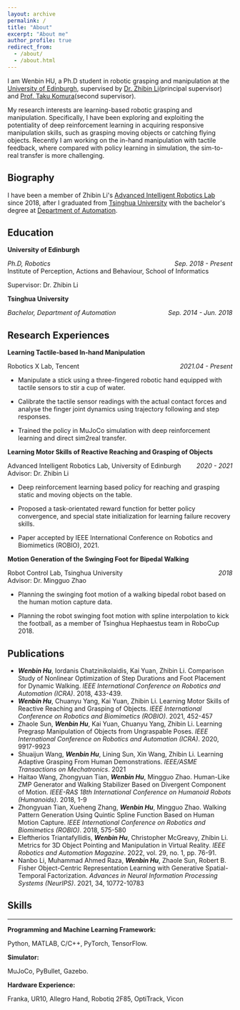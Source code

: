```yaml
---
layout: archive
permalink: /
title: "About"
excerpt: "About me"
author_profile: true
redirect_from: 
  - /about/
  - /about.html
---
```


I am Wenbin HU, a Ph.D student in robotic grasping and manipulation at the [University of Edinburgh](https://www.ed.ac.uk/), supervised by [Dr. Zhibin Li](https://groups.inf.ed.ac.uk/advr/index.html)(principal supervisor) and [Prof. Taku Komura](https://www.cs.hku.hk/index.php/people/academic-staff/taku)(second supervisor). 

My research interests are learning-based robotic grasping and manipulation. Specifically, I have been exploring and exploiting the potentiality of deep reinforcement learning in acquiring responsive manipulation skills, such as grasping moving objects or catching flying objects. Recently I am working on the in-hand manipulation with tactile feedback, where compared with policy learning in simulation, the sim-to-real transfer is more challenging.

## Biography
I have been a member of Zhibin Li's [Advanced Intelligent Robotics Lab](https://groups.inf.ed.ac.uk/advr/index.html) since 2018, after I graduated from [Tsinghua University](https://www.tsinghua.edu.cn/) with the bachelor's degree at [Department of Automation](https://www.au.tsinghua.edu.cn/).

## Education
**University of Edinburgh**
<div style="float:left; text-align:left"><i>Ph.D, Robotics</i></div> <div style="float:right; text-align:right"><i>Sep. 2018 - Present</i></div><br />
<div style="float:left; text-align:left">Institute of Perception, Actions and Behaviour, School of Informatics</div>
<p><br />Supervisor: Dr. Zhibin Li</p>

**Tsinghua University**
<div style="float:left; text-align:left"><i>Bachelor, Department of Automation</i></div> <div style="float:right; text-align:right"><i>Sep. 2014 - Jun. 2018</i></div><br />

## Research Experiences
**Learning Tactile-based In-hand Manipulation**
<div style="float:left; text-align:left">Robotics X Lab, Tencent</div> <div style="float:right; text-align:right"><i>2021.04 - Present</i></div>
<p> <br />
</p>
<ul>
<li>
  <p>Manipulate a stick using a three-fingered robotic hand equipped with tactile sensors to stir a cup of water.</p>
</li>
<li>
  <p>Calibrate the tactile sensor readings with the actual contact forces and analyse the finger joint dynamics using trajectory following and step responses.</p>
</li>
<li>
  <p>Trained the policy in MuJoCo simulation with deep reinforcement learning and direct sim2real transfer.</p>
</li>
</ul>

**Learning Motor Skills of Reactive Reaching and Grasping of Objects**
<div style="float:left; text-align:left">Advanced Intelligent Robotics Lab, University of Edinburgh</div> <div style="float:right; text-align:right"><i>2020 - 2021</i></div>
<p> <br />
Advisor: Dr. Zhibin Li</p>
<ul>
<li>
  <p>Deep reinforcement learning based policy for reaching and grasping static and moving objects on the table.</p>
</li>
<li>
  <p>Proposed a task-orientated reward function for better policy convergence, and special state initialization for learning failure recovery skills.</p>
</li>
<li>
  <p>Paper accepted by IEEE International Conference on Robotics and Biomimetics (ROBIO), 2021.</p>
</li>
</ul>

**Motion Generation of the Swinging Foot for Bipedal Walking**
<div style="float:left; text-align:left">Robot Control Lab, Tsinghua University</div> <div style="float:right; text-align:right"><i>2018</i></div>
<p> <br />
Advisor: Dr. Mingguo Zhao</p>
<ul>
<li>
  <p>Planning the swinging foot motion of a walking bipedal robot based on the human motion capture data.</p>
</li>
<li>
  <p>Planning the robot swinging foot motion with spline interpolation to kick the football, as a member of Tsinghua Hephaestus team in RoboCup 2018.</p>
</li>
</ul>

## Publications
* ***Wenbin Hu***, Iordanis Chatzinikolaidis, Kai Yuan, Zhibin Li. Comparison Study of Nonlinear Optimization of Step Durations and Foot Placement for Dynamic Walking. *IEEE International Conference on Robotics and Automation (ICRA)*. 2018, 433-439.
* ***Wenbin Hu***, Chuanyu Yang, Kai Yuan, Zhibin Li. Learning Motor Skills of Reactive Reaching and Grasping of Objects. *IEEE International Conference on Robotics and Biomimetics (ROBIO)*. 2021, 452-457
* Zhaole Sun, ***Wenbin Hu***, Kai Yuan, Chuanyu Yang, Zhibin Li. Learning Pregrasp Manipulation of Objects from Ungraspable Poses. *IEEE International Conference on Robotics and Automation (ICRA)*. 2020, 9917-9923
* Shuaijun Wang, ***Wenbin Hu***, Lining Sun, Xin Wang, Zhibin Li. Learning Adaptive Grasping From Human Demonstrations. *IEEE/ASME Transactions on Mechatronics*. 2021
* Haitao Wang, Zhongyuan Tian, ***Wenbin Hu***, Mingguo Zhao. Human-Like ZMP Generator and Walking Stabilizer Based on Divergent Component of Motion. *IEEE-RAS 18th International Conference on Humanoid Robots (Humanoids)*. 2018, 1-9
* Zhongyuan Tian, Xueheng Zhang, ***Wenbin Hu***, Mingguo Zhao. Walking Pattern Generation Using Quintic Spline Function Based on Human Motion Capture. *IEEE International Conference on Robotics and Biomimetics (ROBIO)*. 2018, 575-580
* Eleftherios Triantafyllidis, ***Wenbin Hu***, Christopher McGreavy, Zhibin Li. Metrics for 3D Object Pointing and Manipulation in Virtual Reality. *IEEE Robotics and Automation Magazine*. 2022, vol. 29, no. 1, pp. 76-91.
* Nanbo Li, Muhammad Ahmed Raza, ***Wenbin Hu***, Zhaole Sun, Robert B. Fisher Object-Centric Representation Learning with Generative Spatial-Temporal Factorization. *Advances in Neural Information Processing Systems (NeurIPS)*. 2021, 34, 10772-10783

## Skills
---
**Programming and Machine Learning Framework:**
<p>Python, MATLAB, C/C++, PyTorch, TensorFlow.</p>  

**Simulator:**
<p>MuJoCo, PyBullet, Gazebo.</p>

**Hardware Experience:**
<p>Franka, UR10, Allegro Hand, Robotiq 2F85, OptiTrack, Vicon</p>